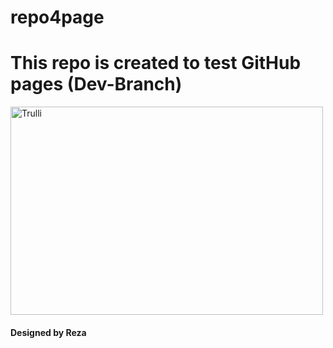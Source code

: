 # repo4page
<p> <h1> This repo is created to test GitHub pages (Dev-Branch)</h1>
<img src="https://www.chawtechsolutions.com/wp-content/uploads/2019/03/developer-dribbble.gif" alt="Trulli" width="500" height="333">
<h4>Designed by Reza</h4>
</p>
